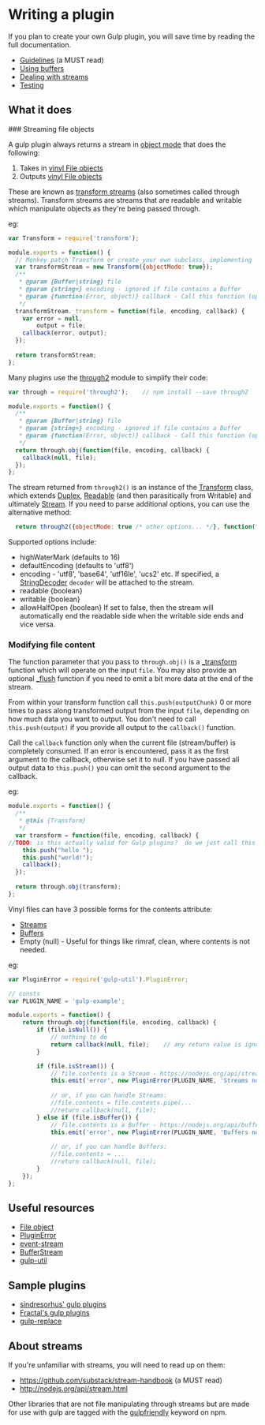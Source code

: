 # Writing a plugin

If you plan to create your own Gulp plugin, you will save time by reading the full documentation.

* [Guidelines](guidelines.md) (a MUST read)
* [Using buffers](using-buffers.md)
* [Dealing with streams](dealing-with-streams.md)
* [Testing](testing.md)

## What it does

### Streaming file objects

A gulp plugin always returns a stream in [object mode](http://nodejs.org/api/stream.html#stream_object_mode) that does the following:

1. Takes in [vinyl File objects](http://github.com/wearefractal/vinyl)
2. Outputs [vinyl File objects](http://github.com/wearefractal/vinyl)

These are known as [transform streams](http://nodejs.org/api/stream.html#stream_class_stream_transform_1) 
(also sometimes called through streams). 
Transform streams are streams that are readable and writable which manipulate objects as they're being passed through.

eg:
```js
var Transform = require('transform');

module.exports = function() {
  // Monkey patch Transform or create your own subclass, implementing `_transform()` and optionally `_flush()`.
  var transformStream = new Transform({objectMode: true});
  /** 
   * @param {Buffer|string} file
   * @param {string=} encoding - ignored if file contains a Buffer
   * @param {function(Error, object)} callback - Call this function (optionally with an error argument and data) when you are done processing the supplied chunk.
   */
  transformStream._transform = function(file, encoding, callback) {
    var error = null, 
        output = file;
    callback(error, output);
  });
  
  return transformStream;
};
```

Many plugins use the [through2](https://github.com/rvagg/through2/) module to simplify their code:

```js
var through = require('through2');    // npm install --save through2

module.exports = function() {
  /** 
   * @param {Buffer|string} file
   * @param {string=} encoding - ignored if file contains a Buffer
   * @param {function(Error, object)} callback - Call this function (optionally with an error argument and data) when you are done processing the supplied chunk.
   */
  return through.obj(function(file, encoding, callback) {
    callback(null, file);
  });
};
```

The stream returned from `through2()` is an instance of the [Transform](https://github.com/iojs/readable-stream/blob/master/lib/_stream_transform.js)
class, which extends [Duplex](https://github.com/iojs/readable-stream/blob/master/lib/_stream_duplex.js),
[Readable](https://github.com/iojs/readable-stream/blob/master/lib/_stream_readable.js)
(and then parasitically from Writable) and ultimately
[Stream](https://nodejs.org/api/stream.html).  If you need to parse additional options, you can use the alternative method:

```js
  return through2({objectMode: true /* other options... */}, function(file, encoding, callback) { ...
```
 
Supported options include:

* highWaterMark (defaults to 16)
* defaultEncoding (defaults to 'utf8')
* encoding - 'utf8', 'base64', 'utf16le', 'ucs2' etc.
    If specified, a [StringDecoder](https://github.com/rvagg/string_decoder/blob/master/index.js) `decoder` will be attached to the stream.
* readable {boolean}
* writable {boolean}
* allowHalfOpen {boolean} If set to false, then the stream will automatically end the readable side when the writable side ends and vice versa.

### Modifying file content

The function parameter that you pass to `through.obj()` is a [_transform](https://nodejs.org/api/stream.html#stream_transform_transform_chunk_encoding_callback)
function which will operate on the input `file`.  You may also provide an optional [_flush](https://nodejs.org/api/stream.html#stream_transform_flush_callback)
function if you need to emit a bit more data at the end of the stream.

From within your transform function call `this.push(outputChunk)` 0 or more times to pass along transformed output from the input `file`, 
depending on how much data you want to output.  You don't need to call `this.push(output)` if you provide all output to the `callback()` function.

Call the `callback` function only when the current file (stream/buffer) is completely consumed. 
If an error is encountered, pass it as the first argument to the callback, otherwise set it to null. 
If you have passed all output data to `this.push()` you can omit the second argument to the callback.

eg:

```js
module.exports = function() {
  /**
   * @this {Transform}
   */
  var transform = function(file, encoding, callback) {
//TODO: is this actually valid for Gulp plugins?  do we just call this.push(file) once (after updating file.contents)?  
    this.push("hello ");
    this.push("world!");                              
    callback();
  }); 
   
  return through.obj(transform);
};
```

Vinyl files can have 3 possible forms for the contents attribute:

- [Streams](dealing-with-streams.md)
- [Buffers](using-buffers.md)
- Empty (null) - Useful for things like rimraf, clean, where contents is not needed.

eg: 
```js
var PluginError = require('gulp-util').PluginError;

// consts
var PLUGIN_NAME = 'gulp-example';

module.exports = function() {
    return through.obj(function(file, encoding, callback) {
        if (file.isNull()) {
            // nothing to do
            return callback(null, file);    // any return value is ignored - this just keeps the return statement on the same line.
        }

        if (file.isStream()) {
            // file.contents is a Stream - https://nodejs.org/api/stream.html
            this.emit('error', new PluginError(PLUGIN_NAME, 'Streams not supported!'));
            
            // or, if you can handle Streams:
            //file.contents = file.contents.pipe(...
            //return callback(null, file);
        } else if (file.isBuffer()) {
            // file.contents is a Buffer - https://nodejs.org/api/buffer.html
            this.emit('error', new PluginError(PLUGIN_NAME, 'Buffers not supported!'));
        
            // or, if you can handle Buffers:
            //file.contents = ...
            //return callback(null, file);
        }
    });
};
```

## Useful resources

* [File object](https://github.com/wearefractal/gulp-util/#new-fileobj)
* [PluginError](https://github.com/gulpjs/gulp-util#new-pluginerrorpluginname-message-options)
* [event-stream](https://github.com/dominictarr/event-stream)
* [BufferStream](https://github.com/nfroidure/BufferStream)
* [gulp-util](https://github.com/wearefractal/gulp-util)


## Sample plugins

* [sindresorhus' gulp plugins](https://github.com/search?q=%40sindresorhus+gulp-)
* [Fractal's gulp plugins](https://github.com/search?q=%40wearefractal+gulp-)
* [gulp-replace](https://github.com/lazd/gulp-replace)


## About streams

If you're unfamiliar with streams, you will need to read up on them:

* https://github.com/substack/stream-handbook (a MUST read)
* http://nodejs.org/api/stream.html

Other libraries that are not file manipulating through streams but are made for use with gulp are tagged with the [gulpfriendly](https://npmjs.org/browse/keyword/gulpfriendly) keyword on npm.
